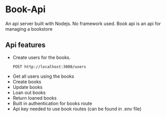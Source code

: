# Book-Api
An api server built with Nodejs. No framework used. Book api is an api for managing a bookstore 

## Api features
- Create users for the books.
    ```
  POST http://localhost:3000/users
  ```
- Get all users using the books
- Create books
- Update books
- Loan out books
- Return loaned books
- Built in authentication for books route
- Api key needed to use book routes (can be found in .env file)

